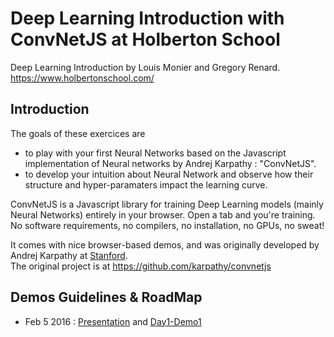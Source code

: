 # Deep Learning Introduction with ConvNetJS at Holberton School

Deep Learning Introduction by Louis Monier and Gregory Renard.
https://www.holbertonschool.com/

## Introduction

The goals of these exercices are 
- to play with your first Neural Networks based on the Javascript implementation of Neural networks by Andrej Karpathy : "ConvNetJS".
- to develop your intuition about Neural Network and observe how their structure and hyper-paramaters impact the learning curve.

ConvNetJS is a Javascript library for training Deep Learning models (mainly Neural Networks) entirely in your browser. 
Open a tab and you're training. No software requirements, no compilers, no installation, no GPUs, no sweat!

It comes with nice browser-based demos, and was originally developed by Andrej Karpathy at [Stanford](http://cs.stanford.edu/people/karpathy/convnetjs/).  
The original project is at https://github.com/karpathy/convnetjs

## Demos Guidelines & RoadMap

- Feb 5 2016 : [Presentation](https://drive.google.com/file/d/0B9s2hxjW5kHtZjRFcWduS01IRUU/view) and [Day1-Demo1](https://github.com/gregrenard/hs/blob/master/ConvNetJS/Day1-Demo1.md)
